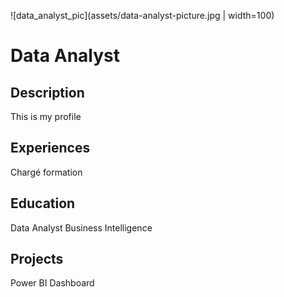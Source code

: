 ![data_analyst_pic](assets/data-analyst-picture.jpg | width=100)
# Data Analyst
## Description
This is my profile

## Experiences
Chargé formation

## Education
Data Analyst Business Intelligence

## Projects
Power BI Dashboard
